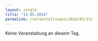 ```yaml
---
layout: single
title: "13.05.2016"
permalink: /veranstaltungen/2016/05/13/
---
```


Keine Veranstaltung an diesem Tag.
